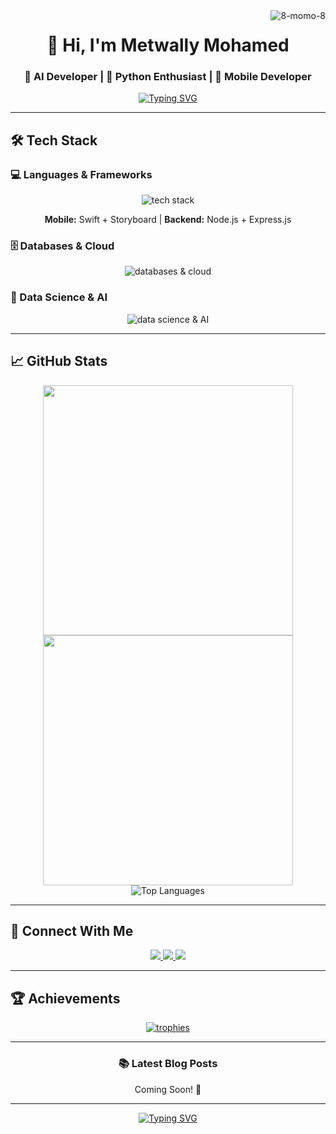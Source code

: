 <img align="right" src="https://komarev.com/ghpvc/?username=8-momo-8&label=Profile%20views&color=813d9c&style=plastic" alt="8-momo-8" />

<h1 align="center">👋 Hi, I'm Metwally Mohamed</h1>
<h3 align="center">🔭 AI Developer | 🐍 Python Enthusiast | 📱 Mobile Developer</h3>

<div align="center">
  <a href="https://git.io/typing-svg">
    <img src="https://readme-typing-svg.herokuapp.com?font=Fira+Code&size=22&pause=1000&color=7E3ACE&center=true&vCenter=true&width=600&lines=AI+%7C+Machine+Learning;Full-Stack+Developer;Mobile+App+Developer;Open-Source+Contributor;Tech+Writer" alt="Typing SVG" />
  </a>
</div>

---

## 🛠️ Tech Stack

### 💻 Languages & Frameworks
<p align="center">
  <img src="https://skillicons.dev/icons?i=py,tensorflow,pytorch,cs,java,cpp,swift,nodejs,express,bash,html,css" alt="tech stack" />
</p>
<p align="center">
  <strong>Mobile:</strong> Swift + Storyboard | <strong>Backend:</strong> Node.js + Express.js
</p>

### 🗄️ Databases & Cloud
<p align="center">
  <img src="https://skillicons.dev/icons?i=mongodb,mysql,postgresql,azure,docker,git" alt="databases & cloud" />
</p>

### 🔬 Data Science & AI
<p align="center">
  <img src="https://skillicons.dev/icons?i=pandas,numpy,opencv,matplotlib,tensorflow,pytorch,scikit-learn" alt="data science & AI" />
</p>

---

## 📈 GitHub Stats

<div align="center">
  <a href="https://github.com/8-momo-8">
    <img width="400" src="https://github-readme-stats.vercel.app/api?username=8-momo-8&show_icons=true&theme=radical&count_private=true" />
    <img width="400" src="https://github-readme-streak-stats.herokuapp.com/?user=8-momo-8&theme=radical" />
  </a>
</div>

<div align="center">
  <img src="https://github-readme-stats.vercel.app/api/top-langs/?username=8-momo-8&layout=compact&theme=radical&langs_count=8&hide=roff" alt="Top Languages" />
</div>

---

## 🤝 Connect With Me

<p align="center">
  <a href="https://www.linkedin.com/in/mohamed-metwally-588470240/">
    <img src="https://img.shields.io/badge/LinkedIn-0077B5?style=for-the-badge&logo=linkedin&logoColor=white" />
  </a>
  <a href="mailto:medo349medo@gmail.com">
    <img src="https://img.shields.io/badge/Gmail-D14836?style=for-the-badge&logo=gmail&logoColor=white" />
  </a>
  <a href="https://www.instagram.com/_8__momo_8__/">
    <img src="https://img.shields.io/badge/Instagram-E4405F?style=for-the-badge&logo=instagram&logoColor=white" />
  </a>
</p>

---

## 🏆 Achievements
<div align="center">
  <a href="https://github.com/ryo-ma/github-profile-trophy">
    <img src="https://github-profile-trophy.vercel.app/?username=8-momo-8&theme=discord&column=7&margin-w=15" alt="trophies" />
  </a>
</div>

---

<div align="center">
  <h3>📚 Latest Blog Posts</h3>
  <!-- Add your blog posts here -->
  Coming Soon! 🚀
</div>

---

<div align="center">
  <a href="https://git.io/typing-svg">
    <img src="https://readme-typing-svg.herokuapp.com?font=Fira+Code&size=24&pause=1000&color=7E3ACE&center=true&vCenter=true&width=600&lines=Thanks+for+visiting!+✌️;Let's+collaborate+and+create!+🚀" alt="Typing SVG" />
  </a>
</div>
